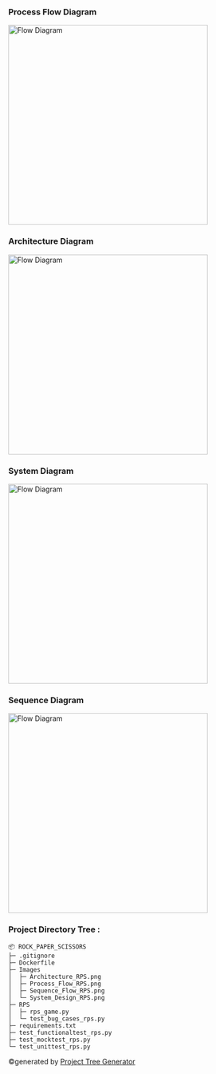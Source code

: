 
### Process Flow Diagram

<img src="Rock_paper_Scissors/Images/Process Flow RPS.png" alt="Flow Diagram" width="400"/>


### Architecture Diagram

<img src="Rock_paper_Scissors/Images/Architecture_RPS.png" alt="Flow Diagram" width="400"/>

### System Diagram

<img src="Rock_paper_Scissors/Images/System Design_RPS.png" alt="Flow Diagram" width="400"/>


### Sequence Diagram

<img src="Rock_paper_Scissors/Images/Sequence_Design_RPS.png" alt="Flow Diagram" width="400"/>

### Project Directory Tree :

```
📦 ROCK_PAPER_SCISSORS
├─ .gitignore
├─ Dockerfile
├─ Images
│  ├─ Architecture_RPS.png
│  ├─ Process_Flow_RPS.png
│  ├─ Sequence_Flow_RPS.png
│  └─ System_Design_RPS.png
├─ RPS
│  ├─ rps_game.py
│  └─ test_bug_cases_rps.py
├─ requirements.txt
├─ test_functionaltest_rps.py
├─ test_mocktest_rps.py
└─ test_unittest_rps.py
```
©generated by [Project Tree Generator](https://woochanleee.github.io/project-tree-generator)

